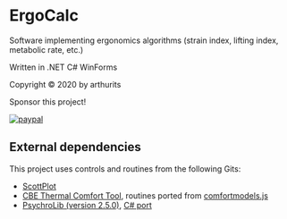 # ErgoCalc
Software implementing ergonomics algorithms (strain index, lifting index, metabolic rate, etc.)

Written in .NET C# WinForms

Copyright © 2020 by arthurits

Sponsor this project!

[![paypal](https://www.paypalobjects.com/en_US/i/btn/btn_donateCC_LG.gif)](https://www.paypal.com/paypalme/arthurits)


## External dependencies
This project uses controls and routines from the following Gits:
* [ScottPlot](https://github.com/ScottPlot/ScottPlot)
* [CBE Thermal Comfort Tool](https://github.com/CenterForTheBuiltEnvironment/comfort_tool), routines ported from [comfortmodels.js](https://github.com/CenterForTheBuiltEnvironment/comfort_tool/blob/master/static/js/comfortmodels.js)
* [PsychroLib (version 2.5.0)](https://github.com/psychrometrics/psychrolib), [C# port](https://github.com/psychrometrics/psychrolib/blob/master/src/c_sharp/PsychroLib/psychrolib.cs)
